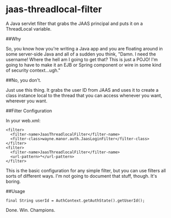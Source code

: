 # jaas-threadlocal-filter

A Java servlet filter that grabs the JAAS principal and puts it on a ThreadLocal variable.

##Why

So, you know how you're writing a Java app and you are floating around in some server-side Java and all of a sudden you think, "Damn.  I need the username! Where the hell am I going to get that? This is just a POJO! I'm going to have to make it an EJB or Spring component or wire in some kind of security context...ugh."

##No, you don't.

Just use this thing.  It grabs the user ID from JAAS and uses it to create a class instance local to the thread that you can access whenever you want, wherever you want.

##Filter Configuration

In your web.xml:

```
<filter>
  <filter-name>JaasThreadlocalFilter</filter-name>
  <filter-class>wayne.manor.auth.JaasLoginFilter</filter-class>
</filter>
<filter>
  <filter-name>JaasThreadlocalFilter</filter-name>
  <url-pattern>*</url-pattern>
</filter>
```

This is the basic configuration for any simple filter, but you can use filters all sorts of different ways.  I'm not going to document that stuff, though.  It's boring.

##Usage

```
final String userId = AuthContext.getAuthState().getUserId();
```

Done.  Win.  Champions.
